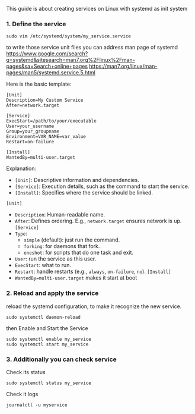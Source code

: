 This guide is about creating services on Linux with systemd as init system

### 1. Define the service

```
sudo vim /etc/systemd/system/my_service.service
```

to write those service unit files you can address man page of systemd
https://www.google.com/search?q=systemd&sitesearch=man7.org%2Flinux%2Fman-pages&sa=Search+online+pages
https://man7.org/linux/man-pages/man5/systemd.service.5.html

Here is the basic template:
```
[Unit]  
Description=My Custom Service  
After=network.target  
  
[Service]  
ExecStart=/path/to/your/executable  
User=your_username  
Group=your_groupname  
Environment=VAR_NAME=var_value  
Restart=on-failure
  
[Install]  
WantedBy=multi-user.target
```

Explanation:

- `[Unit]`: Descriptive information and dependencies.  
- `[Service]`: Execution details, such as the command to start the service.  
- `[Install]`: Specifies where the service should be linked.

 `[Unit]`
- `Description`: Human-readable name.
- `After`: Defines ordering. E.g., `network.target` ensures network is up.
`[Service]`
- `Type`:
    - `simple` (default): just run the command.
    - `forking`: for daemons that fork.
    - `oneshot`: for scripts that do one task and exit.
- `User`: run the service as this user.
- `ExecStart`: what to run.
- `Restart`: handle restarts (e.g., `always`, `on-failure`, `no`).
`[Install]`
- `WantedBy=multi-user.target` makes it start at boot 

### 2. Reload and apply the service

reload the systemd configuration, to make it recognize the new service.
```
sudo systemctl daemon-reload
```

then Enable and Start the Service
```
sudo systemctl enable my_service
sudo systemctl start my_service
```

### 3. Additionally you can check service

Check its status
```
sudo systemctl status my_service
```

Check it logs
```
journalctl -u myservice
```